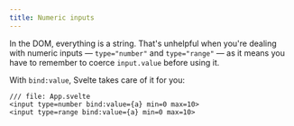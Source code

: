 ```yaml
---
title: Numeric inputs
---
```


In the DOM, everything is a string. That's unhelpful when you're dealing with numeric inputs — `type="number"` and `type="range"` — as it means you have to remember to coerce `input.value` before using it.

With `bind:value`, Svelte takes care of it for you:

```svelte
/// file: App.svelte
<input type=number bind:value={a} min=0 max=10>
<input type=range bind:value={a} min=0 max=10>
```
